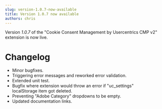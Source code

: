 ```yaml
---
slug: version-1.0.7-now-available
title: Version 1.0.7 now available
authors: chris
---
```


Version *1.0.7* of the "Cookie Consent Management by Usercentrics CMP v2" extension is now live.

<!--truncate-->

# Changelog

* Minor bugfixes.
* Triggering error messages and reworked error validation.
* Extended unit test.
* Bugfix where extension would throw an error if "uc_settings" localStorage item got deleted.
* Preventing "Adobe Category" dropdowns to be empty.
* Updated documentation links.